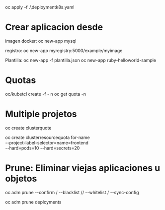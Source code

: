 oc apply -f .\deploymentk8s.yaml 

# Crear aplicacion desde 

imagen docker: oc new-app mysql

registro: oc new-app myregistry:5000/example/myimage

Plantilla: 
oc new-app -f plantilla.json
oc new-app ruby-helloworld-sample

# Quotas
oc/kubetcl create -f <file> - n <namespaCE>
oc get quota -n

# Multiple projetos
oc create clusterquote 

oc create clusterresourcequota for-name \
    --project-label-selector=name=frontend \
    --hard=pods=10 --hard=secrets=20

# Prune: Eliminar viejas aplicaciones u objetos
oc adm prune <objet-type> --confirm / --blacklist // --whitelist / --sync-config

oc adm prune deployments

